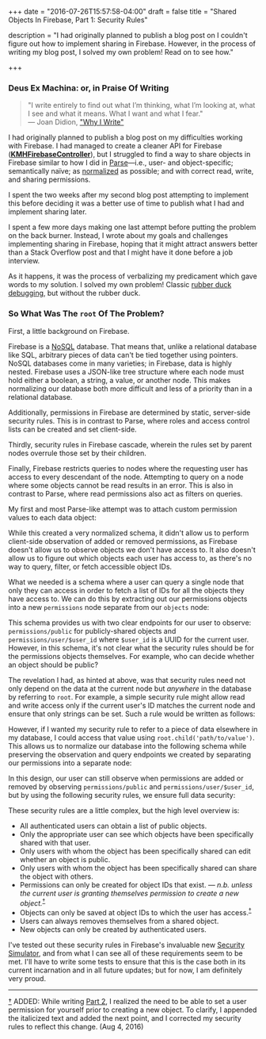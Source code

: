 +++
date = "2016-07-26T15:57:58-04:00"
draft = false
title = "Shared Objects In Firebase, Part 1: Security Rules"

description = "I had originally planned to publish a blog post on I couldn't figure out how to implement sharing in Firebase. However, in the process of writing my blog post, I solved my own problem! Read on to see how."

+++

### Deus Ex Machina: or, in Praise Of Writing

> "I write entirely to find out what I’m thinking, what I’m looking at, what I see and what it means. What I want and what I fear."  
> &mdash; Joan Didion, ["Why I Write"](http://www.montgomeryschoolsmd.org/uploadedFiles/schools/whitmanhs/academics/english/Why%20I%20Write%20Didion.pdf)

I had originally planned to publish a blog post on my difficulties working with Firebase. I had managed to create a cleaner API for Firebase ([**KMHFirebaseController**](/blog/post/firebase-controller)), but I struggled to find a way to share objects in Firebase similar to how I did in [Parse](http://www.parse.com/)&mdash;i.e., user- and object-specific; semantically naïve; as [normalized](https://en.wikipedia.org/wiki/Database_normalization) as possible; and with correct read, write, and sharing permissions.

I spent the two weeks after my second blog post attempting to implement this before deciding it was a better use of time to publish what I had and implement sharing later.

I spent a few more days making one last attempt before putting the problem on the back burner. Instead, I wrote about my goals and challenges implementing sharing in Firebase, hoping that it might attract answers better than a Stack Overflow post and that I might have it done before a job interview.

As it happens, it was the process of verbalizing my predicament which gave words to my solution. I solved my own problem! Classic [rubber duck debugging](https://en.wikipedia.org/wiki/Rubber_duck_debugging), but without the rubber duck.

### So What Was The `root` Of The Problem?

First, a little background on Firebase.

Firebase is a [NoSQL](https://www.mongodb.com/nosql-explained) database. That means that, unlike a relational database like SQL, arbitrary pieces of data can't be tied together using pointers. NoSQL databases come in many varieties; in Firebase, data is highly nested. Firebase uses a JSON-like tree structure where each node must hold either a boolean, a string, a value, or another node. This makes normalizing our database both more difficult and less of a priority than in a relational database.

Additionally, permissions in Firebase are determined by static, server-side security rules. This is in contrast to Parse, where roles and access control lists can be created and set client-side.

Thirdly, security rules in Firebase cascade, wherein the rules set by parent nodes overrule those set by their children.

Finally, Firebase restricts queries to nodes where the requesting user has access to every descendant of the node. Attempting to query on a node where some objects cannot be read results in an error. This is also in contrast to Parse, where read permissions also act as filters on queries.

My first and most Parse-like attempt was to attach custom permission values to each data object:

<script src="https://gist.github.com/kenmhaggerty/ae366672face971ae02606d5bd0be9b8.js"></script>

While this created a very normalized schema, it didn't allow us to perform client-side observation of added or removed permissions, as Firebase doesn't allow us to observe objects we don't have access to. It also doesn't allow us to figure out which objects each user has access to, as there's no way to query, filter, or fetch accessible object IDs.

What we needed is a schema where a user can query a single node that only they can access in order to fetch a list of IDs for all the objects they have access to. We can do this by extracting out our permissions objects into a new `permissions` node separate from our `objects` node:

<script src="https://gist.github.com/kenmhaggerty/3959745efb6ac8b2cb1a16d7332f44ac.js"></script>

This schema provides us with two clear endpoints for our user to observe: `permissions/public` for publicly-shared objects and `permissions/user/$user_id` where `$user_id` is a UUID for the current user. However, in this schema, it's not clear what the security rules should be for the permissions objects themselves. For example, who can decide whether an object should be public?

The revelation I had, as hinted at above, was that security rules need not only depend on the data at the current node but *anywhere* in the database by referring to `root`. For example, a simple security rule might allow read and write access only if the current user's ID matches the current node and ensure that only strings can be set. Such a rule would be written as follows:

<script src="https://gist.github.com/kenmhaggerty/1c6395d2478cd12c6667086768aea918.js"></script>

However, if I wanted my security rule to refer to a piece of data elsewhere in my database, I could access that value using `root.child('path/to/value')`. This allows us to normalize our database into the following schema while preserving the observation and query endpoints we created by separating our permissions into a separate node:

<script src="https://gist.github.com/kenmhaggerty/e288bbcb0fe14312d32f6573354f1cf5.js"></script>

In this design, our user can still observe when permissions are added or removed by observing `permissions/public` and `permissions/user/$user_id`, but by using the following security rules, we ensure full data security:

<script src="https://gist.github.com/kenmhaggerty/2bb03d6c2e2ae9c6fbb9e4178810cbf2.js"></script>

These security rules are a little complex, but the high level overview is:

- All authenticated users can obtain a list of public objects.
- Only the appropriate user can see which objects have been specifically shared with that user.
- Only users with whom the object has been specifically shared can edit whether an object is public.
- Only users with whom the object has been specifically shared can share the object with others.
- Permissions can only be created for object IDs that exist. &mdash; _n.b. unless the current user is granting themselves permission to create a new object._<sup id="ref_1">[&#8224;](#footnote_1)</sup>
- Objects can only be saved at object IDs to which the user has access.<sup>[&#8224;](#footnote_1)</sup>
- Users can always removes themselves from a shared object.
- New objects can only be created by authenticated users.

I've tested out these security rules in Firebase's invaluable new [Security Simulator](https://firebase.googleblog.com/2012/12/the-new-firebase-security-api.html), and from what I can see all of these requirements seem to be met. I'll have to write some tests to ensure that this is the case both in its current incarnation and in all future updates; but for now, I am definitely very proud.

* * *
<p class="footnotes">
<a name="footnote_1" href="#ref_1">&#8224;</a> ADDED: While writing <a href="/blog/post/firebase-acl-part-1/">Part 2</a>, I realized the need to be able to set a user permission for yourself prior to creating a new object. To clarify, I appended the italicized text and added the next point, and I corrected my security rules to reflect this change. (Aug 4, 2016)
</p>
